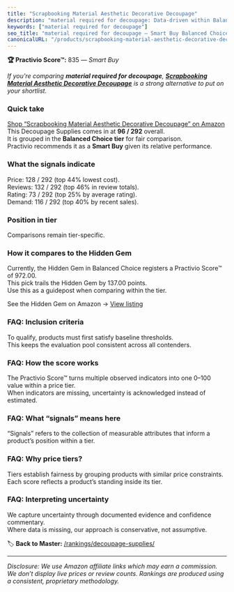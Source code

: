 ```yaml
---
title: "Scrapbooking Material Aesthetic Decorative Decoupage"
description: "material required for decoupage: Data-driven within Balanced Choice ranking using the Practivio Score™. Positioned by quality, value, demand, findability, mome…"
keywords: ["material required for decoupage"]
seo_title: "material required for decoupage — Smart Buy Balanced Choice (2025)"
canonicalURL: "/products/scrapbooking-material-aesthetic-decorative-decoupage-B0CL61V63J/"
---
```


**🏆 Practivio Score™:** 835 — _Smart Buy_


*If you're comparing **material required for decoupage**, **[Scrapbooking Material Aesthetic Decorative Decoupage](https://www.amazon.com/dp/B0CL61V63J?tag=practivio-20)** is a strong alternative to put on your shortlist.*
### Quick take
[Shop “Scrapbooking Material Aesthetic Decorative Decoupage” on Amazon](https://www.amazon.com/dp/B0CL61V63J?tag=practivio-20)
This Decoupage Supplies comes in at **96 / 292** overall.  
It is grouped in the **Balanced Choice tier** for fair comparison.  
Practivio recommends it as a **Smart Buy** given its relative performance.

### What the signals indicate
Price: 128 / 292 (top 44% lowest cost).  
Reviews: 132 / 292 (top 46% in review totals).  
Rating: 73 / 292 (top 25% by average rating).  
Demand: 116 / 292 (top 40% by recent sales).

### Position in tier
Comparisons remain tier-specific.

### How it compares to the Hidden Gem
Currently, the Hidden Gem in Balanced Choice registers a Practivio Score™ of 972.00.  
This pick trails the Hidden Gem by 137.00 points.  
Use this as a guidepost when comparing within the tier.  

See the Hidden Gem on Amazon → [View listing](https://www.amazon.com/dp/B003VYD9DM?tag=practivio-20)

### FAQ: Inclusion criteria
To qualify, products must first satisfy baseline thresholds.  
This keeps the evaluation pool consistent across all contenders.

### FAQ: How the score works
The Practivio Score™ turns multiple observed indicators into one 0–100 value within a price tier.  
When indicators are missing, uncertainty is acknowledged instead of estimated.

### FAQ: What “signals” means here
“Signals” refers to the collection of measurable attributes that inform a product’s position within a tier.

### FAQ: Why price tiers?
Tiers establish fairness by grouping products with similar price constraints.  
Each score reflects a product’s standing inside its tier.

### FAQ: Interpreting uncertainty
We capture uncertainty through documented evidence and confidence commentary.  
Where data is missing, our approach is conservative, not assumptive.


🏷️ **Back to Master:** [/rankings/decoupage-supplies/](/rankings/decoupage-supplies/)

---
_Disclosure: We use Amazon affiliate links which may earn a commission. We don’t display live prices or review counts. Rankings are produced using a consistent, proprietary methodology._
